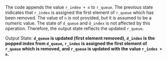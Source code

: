 The code appends the value `r_index + n` to `r_queue`. The previous state indicates that `r_index` is assigned the first element of `r_queue` which has been removed. The value of `n` is not provided, but it is assumed to be a numeric value. The state of `d_queue` and `d_index` is not affected by this operation. Therefore, the output state reflects the updated `r_queue`.

Output State: **`d_queue` is updated (first element removed), `d_index` is the popped index from `d_queue`, `r_index` is assigned the first element of `r_queue` which is removed, and `r_queue` is updated with the value `r_index + n`.**